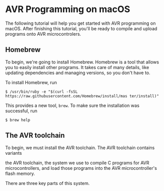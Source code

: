# AVR Programming on macOS

The following tutorial will help you get started with AVR programming on macOS. After finishing this tutorial, you'll be ready to compile and upload programs onto AVR microcontrolers.

## Homebrew

To begin, we're going to install Homebrew. Homebrew is a tool that allows you to easily install other programs. It takes care of many details, like updating dependencies and managing versions, so you don't have to.

To install Homebrew, run

 ```
$ /usr/bin/ruby -e "$(curl -fsSL https://raw.githubusercontent.com/Homebrew/install/mas ter/install)"
 ```

This provides a new tool, `brew`. To make sure the installation was successful, run

 ```
 $ brew help
 ``` 

## The AVR toolchain

To begin, we must install the AVR toolchain. The AVR toolchain contains variants

the AVR toolchain, the system we use to compile C programs for AVR microcontrollers, and load those programs into the AVR microcontroller's flash memory.

There are three key parts of this system.

## 



